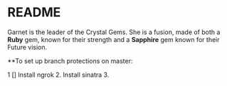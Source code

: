 # README

Garnet is the leader of the Crystal Gems. She is a fusion, made of both a **Ruby** gem, known for their strength and a **Sapphire** gem known for their Future vision. 

**To set up branch protections on master:

1 [] Install ngrok
2. Install sinatra
3. 
